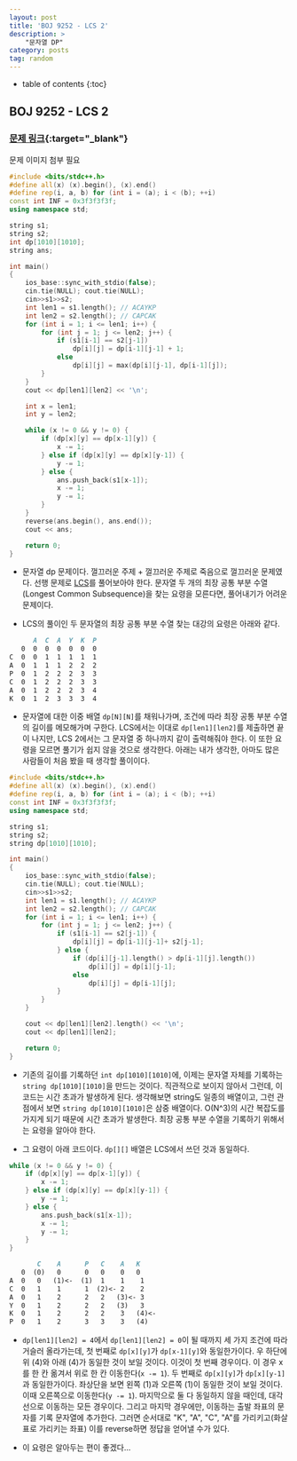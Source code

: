 ```yaml
---
layout: post
title: 'BOJ 9252 - LCS 2'
description: >
    "문자열 DP"
category: posts
tag: random
---
```


- table of contents
{:toc}

## BOJ 9252 - LCS 2

### [문제 링크](https://www.acmicpc.net/problem/9252){:target="_blank"}

문제 이미지 첨부 필요

~~~c++
#include <bits/stdc++.h>
#define all(x) (x).begin(), (x).end()
#define rep(i, a, b) for (int i = (a); i < (b); ++i)
const int INF = 0x3f3f3f3f;
using namespace std;

string s1;
string s2;
int dp[1010][1010];
string ans;

int main()
{
    ios_base::sync_with_stdio(false);
    cin.tie(NULL); cout.tie(NULL);
    cin>>s1>>s2;
    int len1 = s1.length(); // ACAYKP
    int len2 = s2.length(); // CAPCAK
    for (int i = 1; i <= len1; i++) {
        for (int j = 1; j <= len2; j++) {
            if (s1[i-1] == s2[j-1])
                dp[i][j] = dp[i-1][j-1] + 1;
            else
                dp[i][j] = max(dp[i][j-1], dp[i-1][j]);
        }
    }
    cout << dp[len1][len2] << '\n';

    int x = len1;
    int y = len2;

    while (x != 0 && y != 0) {
        if (dp[x][y] == dp[x-1][y]) {
            x -= 1;
        } else if (dp[x][y] == dp[x][y-1]) {
            y -= 1;
        } else {
            ans.push_back(s1[x-1]);
            x -= 1;
            y -= 1;
        }
    }
    reverse(ans.begin(), ans.end());
    cout << ans;

    return 0;
}
~~~

- 문자열 dp 문제이다. 껄끄러운 주제 + 껄끄러운 주제로 죽음으로 껄끄러운 문제였다. 선행 문제로 [LCS](https://www.acmicpc.net/problem/9251)를 풀어보아야 한다. 문자열 두 개의 최장 공통 부분 수열(Longest Common Subsequence)을 찾는 요령을 모른다면, 풀어내기가 어려운 문제이다.

- LCS의 풀이인 두 문자열의 최장 공통 부분 수열 찾는 대강의 요령은 아래와 같다. 

~~~md
      A  C  A  Y  K  P
   0  0  0  0  0  0  0
C  0  0  1  1  1  1  1
A  0  1  1  1  2  2  2
P  0  1  2  2  2  3  3
C  0  1  2  2  2  3  3
A  0  1  2  2  2  3  4
K  0  1  2  3  3  3  4
~~~

- 문자열에 대한 이중 배열 `dp[N][N]`를 채워나가며, 조건에 따라 최장 공통 부분 수열의 길이를 메모해가며 구한다. LCS에서는 이대로 `dp[len1][len2]`를 제출하면 끝이 나지만, LCS 2에서는 그 문자열 중 하나까지 같이 출력해줘야 한다. 이 또한 요령을 모르면 풀기가 쉽지 않을 것으로 생각한다. 아래는 내가 생각한, 아마도 많은 사람들이 처음 봤을 때 생각할 풀이이다. 

~~~c++
#include <bits/stdc++.h>
#define all(x) (x).begin(), (x).end()
#define rep(i, a, b) for (int i = (a); i < (b); ++i)
const int INF = 0x3f3f3f3f;
using namespace std;

string s1;
string s2;
string dp[1010][1010];

int main()
{
    ios_base::sync_with_stdio(false);
    cin.tie(NULL); cout.tie(NULL);
    cin>>s1>>s2;
    int len1 = s1.length(); // ACAYKP
    int len2 = s2.length(); // CAPCAK
    for (int i = 1; i <= len1; i++) {
        for (int j = 1; j <= len2; j++) {
            if (s1[i-1] == s2[j-1]) {
                dp[i][j] = dp[i-1][j-1]+ s2[j-1];
            } else {
                if (dp[i][j-1].length() > dp[i-1][j].length())
                    dp[i][j] = dp[i][j-1];
                else
                    dp[i][j] = dp[i-1][j];
            }
        }
    }

    cout << dp[len1][len2].length() << '\n';
    cout << dp[len1][len2];

    return 0;
}
~~~

- 기존의 길이를 기록하던 `int dp[1010][1010]`에, 이제는 문자열 자체를 기록하는 `string dp[1010][1010]`을 만드는 것이다. 직관적으로 보이지 않아서 그런데, 이 코드는 시간 초과가 발생하게 된다. 생각해보면 string도 일종의 배열이고, 그런 관점에서 보면 `string dp[1010][1010]`은 삼중 배열이다. O(N^3)의 시간 복잡도를 가지게 되기 때문에 시간 초과가 발생한다. 최장 공통 부분 수열을 기록하기 위해서는 요령을 알아야 한다.

- 그 요령이 아래 코드이다. `dp[][]` 배열은 LCS에서 쓰던 것과 동일하다.

~~~c++
while (x != 0 && y != 0) {
    if (dp[x][y] == dp[x-1][y]) {
        x -= 1;
    } else if (dp[x][y] == dp[x][y-1]) {
        y -= 1;
    } else {
        ans.push_back(s1[x-1]);
        x -= 1;
        y -= 1;
    }
}
~~~

~~~md
       C    A      P   C    A   K
   0  (0)   0      0   0    0   0
A  0   0   (1)<-  (1)  1    1    1
C  0   1    1      1  (2)<- 2    2
A  0   1    2      2   2   (3)<- 3
Y  0   1    2      2   2   (3)   3
K  0   1    2      2   2    3   (4)<-
P  0   1    2      3   3    3   (4)
~~~

- `dp[len1][len2] = 4`에서 `dp[len1][len2] = 0`이 될 때까지 세 가지 조건에 따라 거슬러 올라가는데, 첫 번째로 `dp[x][y]`가 `dp[x-1][y]`와 동일한가이다. 우 하단에 위 (4)와 아래 (4)가 동일한 것이 보일 것이다. 이것이 첫 번째 경우이다. 이 경우 x를 한 칸 옮겨서 위로 한 칸 이동한다(`x -= 1`). 두 번째로 `dp[x][y]`가 `dp[x][y-1]`과 동일한가이다. 좌상단을 보면 왼쪽 (1)과 오른쪽 (1)이 동일한 것이 보일 것이다. 이때 오른쪽으로 이동한다(`y -= 1`). 마지막으로 둘 다 동일하지 않을 때인데, 대각선으로 이동하는 모든 경우이다. 그리고 마지막 경우에만, 이동하는 출발 좌표의 문자를 기록 문자열에 추가한다. 그러면 순서대로 "K", "A", "C", "A"를 가리키고(화살표로 가리키는 좌표) 이를 reverse하면 정답을 얻어낼 수가 있다.

- 이 요령은 알아두는 편이 좋겠다...